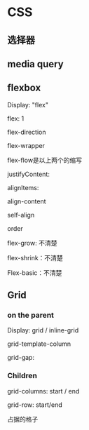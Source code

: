 # CSS

## 选择器

## media query



## flexbox

Display: "flex"

flex: 1

flex-direction

flex-wrapper

flex-flow是以上两个的缩写

justifyContent:

alignItems:

align-content

self-align

order

flex-grow: 不清楚

flex-shrink：不清楚

Flex-basic：不清楚



## Grid

### on the parent

Display: grid / inline-grid

grid-template-column

grid-gap:



### Children

grid-columns: start / end

grid-row: start/end

占据的格子































